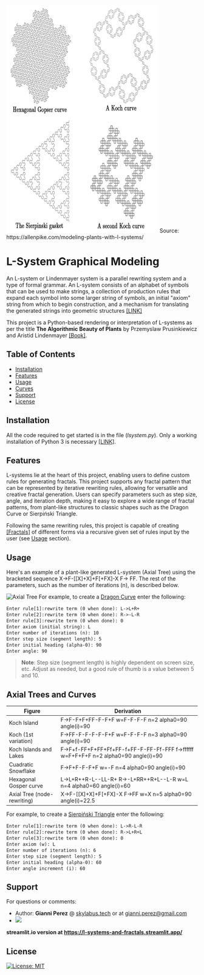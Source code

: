 <img src="img/2d-lsystems.png" width="400" height="600" alt="">
Source: https://allenpike.com/modeling-plants-with-l-systems/

# L-System Graphical Modeling

An L-system or Lindenmayer system is a parallel rewriting system and a type of formal grammar. An L-system consists of
an alphabet of symbols that can be used to make strings, a collection of production rules that expand each symbol into
some larger string of symbols, an initial "axiom" string from which to begin construction, and a mechanism for
translating the generated strings into geometric structures [[LINK]](https://en.wikipedia.org/wiki/L-system)

This project is a Python-based rendering or interpretation of L-systems as per the title **The Algorithmic Beauty
of Plants** by Przemyslaw Prusinkiewicz and Aristid
Lindenmayer [[Book]](http://algorithmicbotany.org/papers/abop/abop.pdf).

## Table of Contents

- [Installation](#installation)
- [Features](#features)
- [Usage](#usage)
- [Curves](#curves)
- [Support](#support)
- [License](#license)

## Installation

All the code required to get started is in the file (*lsystem.py*). Only a working installation of Python 3 is
necessary [[LINK]](https://www.python.org/).

## Features

L-systems lie at the heart of this project, enabling users to define custom rules for generating fractals. This project
supports any fractal pattern that can be represented by iterative rewriting rules, allowing for versatile and creative
fractal generation. Users can specify parameters such as step size, angle, and iteration depth, making it easy to
explore a wide range of fractal patterns, from plant-like structures to classic shapes such as the Dragon Curve or
Sierpiński Triangle.

Following the same rewriting rules, this project is capable of
creating [[Fractals]](http://mathworld.wolfram.com/Fractal.html) of different forms via a recursive given set of rules
input by the user (see [Usage](#usage) section).

## Usage

Here's an example of a plant-like generated L-system (Axial Tree) using the bracketed sequence X->F-[[X]+X]+F[+FX]-X F->
FF. The rest of the parameters, such as the number of iterations (n), is described below.

![Axial Tree](https://s7.gifyu.com/images/ezgif.com-cropcc2d2a5cd782a90b.gif)
For example, to create a [Dragon Curve](http://mathworld.wolfram.com/DragonCurve.html) enter the following:

```
Enter rule[1]:rewrite term (0 when done): L->L+R+
Enter rule[2]:rewrite term (0 when done): R->-L-R
Enter rule[3]:rewrite term (0 when done): 0
Enter axiom (initial string): L
Enter number of iterations (n): 10
Enter step size (segment length): 5
Enter initial heading (alpha-0): 90
Enter angle: 90
```

> **Note**: Step size (segment length) is highly dependent on screen size, etc. Adjust as needed, but a good rule of
> thumb is a value between 5 and 10.

## Axial Trees and Curves

| Figure                      | Derivation                                                                          |
|-----------------------------|-------------------------------------------------------------------------------------|
| Koch Island                 | F->F-F+F+FF-F-F+F w=F-F-F-F n=2 alpha0=90 angle(i)=90                               |
| Koch (1st variation)        | F->FF-F-F-F-F-F+F w=F-F-F-F n=3 alpha0=90 angle(i)=90                               |
| Koch Islands and Lakes      | F->F+f-FF+F+FF+Ff+FF-f+FF-F-FF-Ff-FFF f->ffffff w=F+F+F+F n=2 alpha0=90 angle(i)=90 |
| Cuadratic Snowflake         | F->F+F-F-F+F w=-F n=4 alpha0=90 angle(i)=90                                         |
| Hexagonal Gosper curve      | L->L+R++R-L--LL-R+ R->-L+RR++R+L--L-R w=L n=4 alpha0=60 angle(i)=60                 |
| Axial Tree (node-rewriting) | X->F-[[X]+X]+F[+FX]-X F->FF w=X n=5 alpha0=90 angle(i)=22.5                         |

For example, to create a [Sierpiński Triangle](https://en.wikipedia.org/wiki/Sierpi%C5%84ski_triangle) enter the
following:

```
Enter rule[1]:rewrite term (0 when done): L->R-L-R
Enter rule[2]:rewrite term (0 when done): R->L+R+L
Enter rule[3]:rewrite term (0 when done): 0
Enter axiom (w): L
Enter number of iterations (n): 6
Enter step size (segment length): 5
Enter initial heading (alpha-0): 60
Enter angle increment (i): 60
```

## Support

For questions or comments:

- Author: **Gianni Perez** @ [skylabus.tech](https://www.skylabus.tech) or at gianni.perez@gmail.com
- [![](http://www.linkedin.com/img/webpromo/btn_liprofile_blue_80x15.png)](http://www.linkedin.com/gianni-perez)

**streamlit.io version at https://l-systems-and-fractals.streamlit.app/**

## License

[![License: MIT](https://img.shields.io/badge/License-MIT-yellow.svg)](https://github.com/ambron60/l-system-drawing/blob/master/LICENSE.md)
